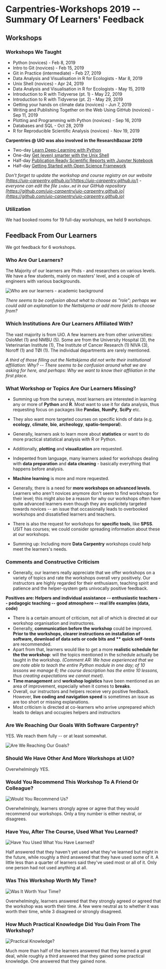 # Carpentries-Workshops 2019 -- Summary Of Learners' Feedback

## Workshops

### Workshops We Taught

* Python (novices) - Feb 8, 2019
* Intro to Git (novices) - Feb 15, 2019
* Git in Practice (intermediate) - Feb 27, 2019
* Data Analysis and Visualisation in R for Ecologists - Mar 8, 2019
* Unix Shell (novices) - Apr 24, 2019
* Data Analysis and Visualisation in R for Ecologists - May 15, 2019
* Introduction to R with Tidyverse (pt. 1) - May 22, 2019
* Introduction to R with Tidyverse (pt. 2) - May 29, 2019
* Getting your hands on climate data (novices) - Jun 7, 2019
* Writing and Publishing Together on the Web Using GitHub (novices) - Sep 11, 2019
* Plotting and Programming with Python (novices) - Sep 16, 2019
* Databases and SQL - Oct 28, 2019
* R for Reproducible Scientific Analysis (novices) - Nov 19, 2019

**Carpentries @ UiO was also involved in the  ResearchBazaar 2019**

-   Two-day  [Learn Deep-Learning with Python](https://www.ub.uio.no/english/courses-events/events/all-libraries/2019/research-bazaar/190109_DeepLearning.html)
-   One-day  [Get (even) smarter with the Unix Shell](https://www.ub.uio.no/english/courses-events/events/all-libraries/2019/research-bazaar/190109_UnixShell.html)
-   Half-day  [Publication Ready Scientific Reports with Jupyter Notebook](https://www.ub.uio.no/english/courses-events/events/all-libraries/2019/research-bazaar/190110_Jupyter.html)
-   Half-day  [Getting Started with Open Science Framework](https://www.ub.uio.no/english/courses-events/events/all-libraries/2019/research-bazaar/190110_OpenScienceFramework.html)

 _Don't forget to update the workshop and course registry on our website [https://uio-carpentry.github.io/](https://uio-carpentry.github.io/) - everyone can edit the file `index.md` in our GitHub repository [https://github.com/uio-carpentry/uio-carpentry.github.io](https://github.com/uio-carpentry/uio-carpentry.github.io)_

### Utilization

We had booked rooms for 19 full-day workshops, we held 9 workshops.

## Feedback From Our Learners

We got feedback for 6 workshops.

### Who Are Our Learners?

The Majority of our learners are Phds - and researchers on various levels.
We have a few students, mainly on masters' level, and a couple of engineers with various backgrounds.

![Who are our learners - academic background](https://github.com/uio-carpentry/organisational/blob/master/reporting/images/carpentry_report_2019_01_chart_role_learner.png)

*There seems to be confusion about what to choose as "role"; perhaps we could add an explanation to the Nettskjema or add more fields to choose from?*

### Which Institutions Are Our Learners Affiliated With?

The vast majority is from UiO. A few learners are from other universities: OsloMet (1) and NMBU (5).
Some are from the University Hospital (3), the Veterinarian Institute (1), The Institute of Cancer Research (1) NIVA (3), Noroff (1) and TØI (1).
The individual departments are rarely mentioned.

*A third of those filling out the Nettskjema did not write their institutional affiliation: Why? -- There seems to be confusion around what we are asking for here, and perhaps: Why we want to know their affiliation in the first place.*

### What Workshop or Topics Are Our Learners Missing?

* Summing up from the surveys, most learners are interested in learning any or more of **Python** and **R**. Most want to use it for data analysis, thus requesting focus on packages like **Pandas**, **NumPy**, **SciPy** etc.
* They also want more targeted courses on specific kinds of data (e.g. **ecology**, **climate**, **bio**, **archeology**, **spatio-temporal**).
* Generally, learners ask to learn more about **statistics** or want to do more practical statistical analysis with R or Python.
* Additionally, **plotting** and **visualization** are requested.

* Indepented from language, many learners asked for workshops dealing with **data preparation** and **data cleaning** - basically everything that happens before analysis.

* **Machine learning** is more and more requested.

* Generally, there is a need for **more workshops on advanced levels**. Learners who aren't novices anymore don't seem to find workshops for their level; this might also be a reason for why our workshops often have quite advanced learners even though they are explicitely targeted towards novices -- an issue that occasionally leads to overbooked workshops and dissatisfied learners and teachers.

* There is also the request for workshops for **specific tools**, like **SPSS**. USIT has courses; we could consider spreading information about these at our workshops.

* Summing up: Including more **Data Carpentry** workshops could help meet the learners's needs.

### Comments and Constructive Criticism

* Generally, our learners really appreciate that we offer workshops on a variety of topics and rate the workshops overall very positively. Our instructors are highly regarded for their enthusiasm, teaching spirit and patience and the helper-system gets univocally positive feedback.

**Positives are: Helpers and individual assistance -- enthusiastic teachers -- pedagogic teaching -- good atmosphere -- real life examples (data, code)**

* There is a certain amount of criticism, not all of which is directed at our workshop organisation and instructores.
* Generally, **communication before the workshop** could be improved. **Prior to the workshops, **clearer instructions on installation
of software**, **download of data sets or code bits** and ** quick self-tests** are recommended.
* Apart from that, learners would like to get a more **realistic schedule for the the workshop**: will the topics mentioned in the schedule actually be taught in the workshop. *(Comment AR: We have experienced that we
are note able to teach the entire Python module in one day; of 10 lessons we manage 6; the course description has the entire 10 lessons, thus creating expectations we cannot meet).*
* **Time management** and **workshop logistics** have been mentioned as an area of improvement, especially when it comes to **breaks**.
* Overall, our instructors and helpers receive very positive feedback. However, **live coding and navigation speed** is sometimes an issue as are too short or missing explanations.
* Most criticism is directed at co-learners who arrive unprepared which leads to delays and occupies helpers and instructors

### Are We Reaching Our Goals With Software Carpentry?

YES. We reach them fully -- or at least somewhat.

![Are We Reaching Our Goals?](https://github.com/uio-carpentry/organisational/blob/master/reporting/images/carpentry_report_2019_01_chart_goals.png)

### Should We Have Other And More Workshops at UiO?

Overwhelmingly YES.

### Would You Recommend This Workshop To A Friend Or Colleague?

![Would You Recommend Us?](https://github.com/uio-carpentry/organisational/blob/master/reporting/images/carpentry_report_2019_01_chart_recommendation.png)

Overwhelmingly, learners strongly agree or agree that they would recommend our workshops.
Only a tiny number is either neutral, or disagrees.

### Have You, After The Course, Used What You Learned?

![Have You Used What You Have Learned?](https://github.com/uio-carpentry/organisational/blob/master/reporting/images/carpentry_report_2019_01_chart_usefulness.png)

Half answered that they haven't yet used what they've learned but might in the future, while roughly a third answered that they have used some of it. A little less than a quarter of learners said they've used most or all of it. Only one person had not used anything at all.

### Was This Workshop Worth My Time?

![Was It Worth Your Time?](https://github.com/uio-carpentry/organisational/blob/master/reporting/images/carpentry_report_2019_01_chart_worth_time.png)

Overwhelmingly, learners answered that they strongly agreed or agreed that the workshop was worth their time. A few were neutral as to whether it was worth their time, while 3 disagreed or strongly disagreed.

### How Much Practical Knowledge Did You Gain From The Workshop?

![Practical Knowledge?](https://github.com/uio-carpentry/organisational/blob/master/reporting/images/carpentry_report_2019_01_chart_practical_knowledge.png)

Much more than half of the learners answered that they learned a great deal, while roughly a third answered that they gained some practical knowledge. One answered that they gained none.
